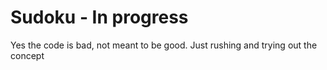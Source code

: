 # Sudoku - In progress

Yes the code is bad, not meant to be good. Just rushing and trying out the concept